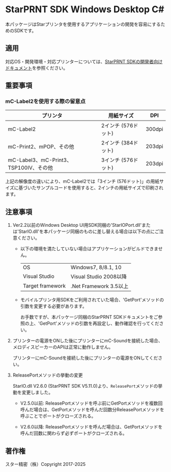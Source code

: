 # StarPRNT SDK Windows Desktop C#

本パッケージはStarプリンタを使用するアプリケーションの開発を容易にするためのSDKです。

## 適用

対応OS・開発環境・対応プリンターについては、[StarPRNT SDKの開発者向けドキュメント](https://www.star-m.jp/starprntsdk-oml-windows_desktop.html)を参照ください。

## 重要事項

### mC-Label2を使用する際の留意点

| プリンタ                              | 用紙サイズ             | DPI                   |
| ------------------------------------- | --------------------- | --------------------- |
| mC-Label2                             | 2インチ (576ドット)    | 300dpi                |
| mC-Print2、mPOP、その他                | 2インチ (384ドット)    | 203dpi                |
| mC-Label3、mC-Print3、TSP100IV、その他 | 3インチ (576ドット)    | 203dpi                |

上記の解像度の違いにより、mC-Label2では「3インチ (576ドット)」の用紙サイズに基づいたサンプルコードを使用すると、2インチの用紙サイズで印刷されます。

## 注意事項

1. Ver2.2以前のWindows Desktop UI用SDK同梱の'StarIOPort.dll'または'StarIO.dll'を本パッケージ同梱のものに差し替える場合は以下の点にご注意ください。

    - 以下の環境を満たしていない場合はアプリケーションがビルドできません。

        |                |                           |
        |----------------|---------------------------|
        |OS              |Windows7, 8/8.1, 10        |
        |Visual Studio   |Visual Studio 2008以降     |
        |Target framework|.Net Framework 3.5以上     |

    - モバイルプリンタ用SDKをご利用されていた場合、'GetPort'メソッドの引数を変更する必要があります。
  
        お手数ですが、本パッケージ同梱のStarPRNT SDKドキュメントをご参照の上、'GetPort'メソッドの引数を再設定し、動作確認を行ってください。

2. プリンターの電源をONした後にプリンターにmC-Soundを接続した場合、メロディスピーカーのAPIは正常に動作しません。

   プリンターにmC-Soundを接続した後にプリンターの電源をONしてください。

3. ReleasePortメソッドの挙動の変更

    StarIO.dll V2.6.0 (StarPRNT SDK V5.11.0)より、`ReleasePort`メソッドの挙動を変更しました。

    - V2.5.0以前:
    ReleasePortメソッドを呼ぶ前にGetPortメソッドを複数回呼んだ場合は、GetPortメソッドを呼んだ回数分ReleasePortメソッドを呼ぶことでポートがクローズされる。

    - V2.6.0以降:
    ReleasePortメソッドを呼んだ場合は、GetPortメソッドを呼んだ回数に関わらず必ずポートがクローズされる。

## 著作権

スター精密（株）Copyright 2017-2025
